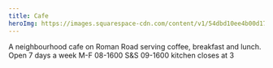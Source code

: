 ```yaml
---
title: Cafe
heroImg: https://images.squarespace-cdn.com/content/v1/54dbd10ee4b00d17d9be064e/da5a5fa1-6d2c-4547-a21a-c21a0b3ba8a0/Mae%2BHarvey_242.jpg?format=2500w
---
```


A neighbourhood cafe on Roman Road serving coffee, breakfast and lunch.
Open 7 days a week
M-F 08-1600
S&S 09-1600
kitchen closes at 3

